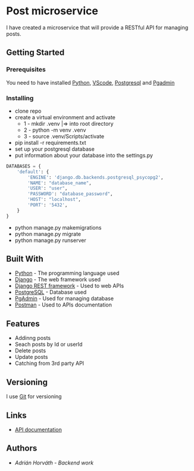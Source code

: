 # Post microservice

I have created a microservice that will provide a RESTful API for managing posts.

## Getting Started


### Prerequisites

You need to have installed [Python](https://www.python.org/downloads/), [VScode](https://code.visualstudio.com/Download), [Postgresql](https://www.postgresql.org/download/) and [Pgadmin](https://www.pgadmin.org/download/)


### Installing

* clone repo 
* create a virtual environment and activate
  * 1 - mkdir .venv   |=>  into root directory
  * 2 - python -m venv .venv
  * 3 - source .venv/Scripts/activate
* pip install -r requirements.txt
* set up your postgresql database
* put information about your database into the settings.py
```python
DATABASES = {
    'default': {
        'ENGINE': 'django.db.backends.postgresql_psycopg2',
        'NAME': "database_name",
        'USER': "user",
        'PASSWORD': "database_password",
        'HOST': "localhost",
        'PORT': '5432',
    }
}
```
* python manage.py makemigrations
* python manage.py migrate
* python manage.py runserver

## Built With

* [Python](https://www.python.org/) - The programming language used
* [Django](https://docs.djangoproject.com) - The web framework used
* [Django REST framework](https://www.django-rest-framework.org/) - Used to web APIs
* [PostgreSQL](https://www.postgresql.org/) - Database used
* [PgAdmin](https://www.pgadmin.org/) - Used for managing database
* [Postman](https://www.postman.com/) - Used to APIs documentation

## Features

* Addinng posts
* Seach posts by Id or userId
* Delete posts
* Update posts
* Catching from 3rd party API


## Versioning

I use [Git](https://git-scm.com/) for versioning

## Links

*  [API documentation](https://documenter.getpostman.com/view/18653876/UzXKXJxA)
 

## Authors

* *Adrián Horváth* - *Backend work* 
